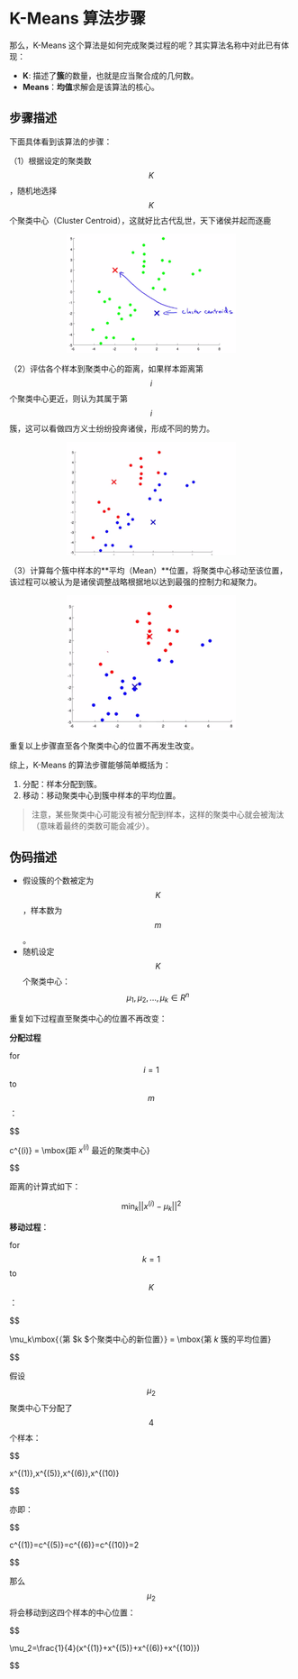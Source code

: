 K-Means 算法步骤
===========

那么，K-Means 这个算法是如何完成聚类过程的呢？其实算法名称中对此已有体现：

* **K**: 描述了**簇**的数量，也就是应当聚合成的几何数。
* **Means**：**均值**求解会是该算法的核心。

步骤描述
----------

下面具体看到该算法的步骤：

（1）根据设定的聚类数 $$K$$，随机地选择 $$K$$ 个聚类中心（Cluster Centroid），这就好比古代乱世，天下诸侯并起而逐鹿

<div style="text-align:center">
<img src="../attachments/聚类中心.png" width="300"></img>
</div>

（2）评估各个样本到聚类中心的距离，如果样本距离第 $$i$$ 个聚类中心更近，则认为其属于第 $$i$$ 簇，这可以看做四方义士纷纷投奔诸侯，形成不同的势力。

<div style="text-align:center">
<img src="../attachments/划归到簇.png" width="300"></img>
</div>

（3）计算每个簇中样本的**平均（Mean）**位置，将聚类中心移动至该位置，该过程可以被认为是诸侯调整战略根据地以达到最强的控制力和凝聚力。

<div style="text-align:center">
<img src="../attachments/移动聚类中心.png" width="300"></img>
</div>

重复以上步骤直至各个聚类中心的位置不再发生改变。

综上，K-Means 的算法步骤能够简单概括为：  
1. 分配：样本分配到簇。  
2. 移动：移动聚类中心到簇中样本的平均位置。

> 注意，某些聚类中心可能没有被分配到样本，这样的聚类中心就会被淘汰（意味着最终的类数可能会减少）。

伪码描述
---------

* 假设簇的个数被定为 $$K$$，样本数为 $$m$$。
* 随机设定 $$K$$ 个聚类中心：$$\mu_1,\mu_2,...,\mu_k \in R^n$$

重复如下过程直至聚类中心的位置不再改变：

**分配过程**

for $$i=1$$ to $$m$$：

$$

c^{(i)} = \mbox{距 $x^{(i)}$ 最近的聚类中心}

$$


距离的计算式如下：

$$
\min_k||x^{(i)}-\mu_k||^2
$$


**移动过程**：

for $$k=1$$ to $$K$$：

$$

\mu_k\mbox{（第 $k $个聚类中心的新位置）} = \mbox{第 $k$ 簇的平均位置}

$$

假设 $$\mu_2$$ 聚类中心下分配了 $$4$$ 个样本：

$$

x^{(1)},x^{(5)},x^{(6)},x^{(10)}

$$

亦即：

$$

c^{(1)}=c^{(5)}=c^{(6)}=c^{(10)}=2

$$

那么 $$\mu_2$$ 将会移动到这四个样本的中心位置：

$$

\mu_2=\frac{1}{4}(x^{(1)}+x^{(5)}+x^{(6)}+x^{(10)})

$$
